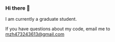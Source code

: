 ### Hi there 👋

I am currently a graduate student. 

If you have questions about my code, email me to [mzh473243613@gmail.com](mzh473243613@gmail.com)
<!--
**Waken-dream/Waken-dream** is a ✨ _special_ ✨ repository because its `README.md` (this file) appears on your GitHub profile.

Here are some ideas to get you started:

- 🔭 I’m currently working on ...
- 🌱 I’m currently learning ...
- 👯 I’m looking to collaborate on ...
- 🤔 I’m looking for help with ...
- 💬 Ask me about ...
- 📫 How to reach me: ...
- 😄 Pronouns: ...
- ⚡ Fun fact: ...
-->
